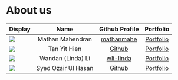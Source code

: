 # About us

Display | Name |               Github Profile                | Portfolio 
--------|:----:|:-------------------------------------------:|:---------:
![](https://via.placeholder.com/100.png?text=Photo) | Mathan Mahendran | [mathanmahe](https://github.com/mathanmahe) | [Portfolio](docs/team/mathanmahe.md)
![](https://via.placeholder.com/100.png?text=Photo) | Tan Yit Hien |    [Github](https://github.com/YitHien)     | [Portfolio](docs/team/yithien.md)
![](https://via.placeholder.com/100.png?text=Photo) | Wandan (Linda) Li |    [wli-linda](https://github.com/wli-linda)    | [Portfolio](team/wli-linda.html)
![](https://via.placeholder.com/100.png?text=Photo) | Syed Ozair Ul Hasan |        [Github](https://github.com/)        | [Portfolio](docs/team/johndoe.md)

